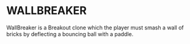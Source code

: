 # WALLBREAKER
WallBreaker  is a Breakout clone which the player must smash a wall of bricks by deflecting a bouncing ball with a paddle. 

